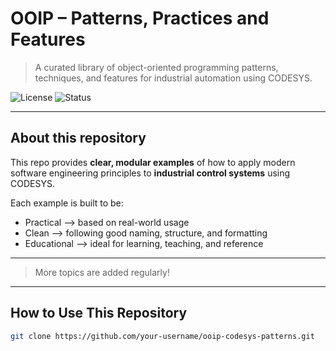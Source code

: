 # OOIP  – Patterns, Practices and Features

> A curated library of object-oriented programming patterns, techniques, and features for industrial automation using CODESYS.

![License](https://img.shields.io/badge/license-CC%20BY--NC%204.0-blue)
![Status](https://img.shields.io/badge/status-in%20development-orange)

---

## About this repository

This repo provides **clear, modular examples** of how to apply modern software engineering principles to **industrial control systems** using CODESYS.

Each example is built to be:
- Practical --> based on real-world usage
- Clean --> following good naming, structure, and formatting
- Educational --> ideal for learning, teaching, and reference

---

> More topics are added regularly!

---

## How to Use This Repository

```bash
git clone https://github.com/your-username/ooip-codesys-patterns.git
